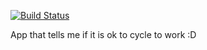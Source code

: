 [![Build Status](https://travis-ci.org/garethFuller/should-i-cycle.svg?branch=master)](https://travis-ci.org/garethFuller/should-i-cycle)

App that tells me if it is ok to cycle to work :D
